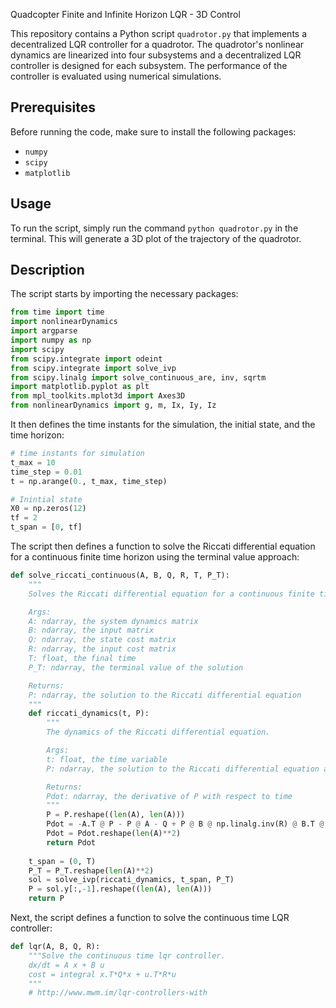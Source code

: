 Quadcopter Finite and Infinite Horizon LQR - 3D Control 

This repository contains a Python script `quadrotor.py` that implements a decentralized LQR controller for a quadrotor. The quadrotor's nonlinear dynamics are linearized into four subsystems and a decentralized LQR controller is designed for each subsystem. The performance of the controller is evaluated using numerical simulations.

## Prerequisites

Before running the code, make sure to install the following packages:
* `numpy`
* `scipy`
* `matplotlib`

## Usage

To run the script, simply run the command `python quadrotor.py` in the terminal. This will generate a 3D plot of the trajectory of the quadrotor.

## Description

The script starts by importing the necessary packages:

```python
from time import time
import nonlinearDynamics
import argparse
import numpy as np
import scipy
from scipy.integrate import odeint
from scipy.integrate import solve_ivp
from scipy.linalg import solve_continuous_are, inv, sqrtm
import matplotlib.pyplot as plt
from mpl_toolkits.mplot3d import Axes3D
from nonlinearDynamics import g, m, Ix, Iy, Iz
```

It then defines the time instants for the simulation, the initial state, and the time horizon:

```python
# time instants for simulation
t_max = 10
time_step = 0.01
t = np.arange(0., t_max, time_step)

# Inintial state
X0 = np.zeros(12)
tf = 2
t_span = [0, tf]
```

The script then defines a function to solve the Riccati differential equation for a continuous finite time horizon using the terminal value approach:

```python
def solve_riccati_continuous(A, B, Q, R, T, P_T):
    """
    Solves the Riccati differential equation for a continuous finite time horizon using the terminal value approach.

    Args:
    A: ndarray, the system dynamics matrix
    B: ndarray, the input matrix
    Q: ndarray, the state cost matrix
    R: ndarray, the input cost matrix
    T: float, the final time
    P_T: ndarray, the terminal value of the solution

    Returns:
    P: ndarray, the solution to the Riccati differential equation
    """
    def riccati_dynamics(t, P):
        """
        The dynamics of the Riccati differential equation.

        Args:
        t: float, the time variable
        P: ndarray, the solution to the Riccati differential equation at time t

        Returns:
        Pdot: ndarray, the derivative of P with respect to time
        """
        P = P.reshape((len(A), len(A)))
        Pdot = -A.T @ P - P @ A - Q + P @ B @ np.linalg.inv(R) @ B.T @ P
        Pdot = Pdot.reshape(len(A)**2)
        return Pdot
    
    t_span = (0, T)
    P_T = P_T.reshape(len(A)**2)
    sol = solve_ivp(riccati_dynamics, t_span, P_T)
    P = sol.y[:,-1].reshape((len(A), len(A)))
    return P
```

Next, the script defines a function to solve the continuous time LQR controller:

```python
def lqr(A, B, Q, R):
    """Solve the continuous time lqr controller.
    dx/dt = A x + B u
    cost = integral x.T*Q*x + u.T*R*u
    """
    # http://www.mwm.im/lqr-controllers-with
